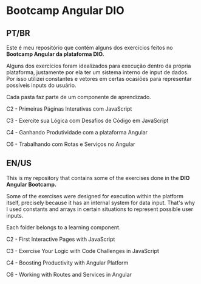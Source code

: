 # Bootcamp Angular DIO
## PT/BR
Este é meu repositório que contém alguns dos exercícios feitos no **Bootcamp Angular da plataforma DIO.**

Alguns dos exercícios foram idealizados para execução dentro da própria plataforma, justamente por  ela ter um sistema interno de input de dados. Por isso utilizei constantes e vetores em certas ocasiões para representar possíveis inputs do usuário.

Cada pasta faz parte de um componente de aprendizado.

C2 - Primeiras Páginas Interativas com JavaScript

C3 - Exercite sua Lógica com Desafios de Código em JavaScript

C4 - Ganhando Produtividade com a plataforma Angular

C6 - Trabalhando com Rotas e Serviços no Angular

## EN/US
This is my repository that contains some of the exercises done in the **DIO Angular Bootcamp.** 

Some of the exercises were designed for execution within the platform itself, precisely because it has an internal system for data input. That's why I used constants and arrays in certain situations to represent possible user inputs.


Each folder belongs to a learning component.

C2 - First Interactive Pages with JavaScript

C3 - Exercise Your Logic with Code Challenges in JavaScript

C4 - Boosting Productivity with Angular Platform

C6 - Working with Routes and Services in Angular
